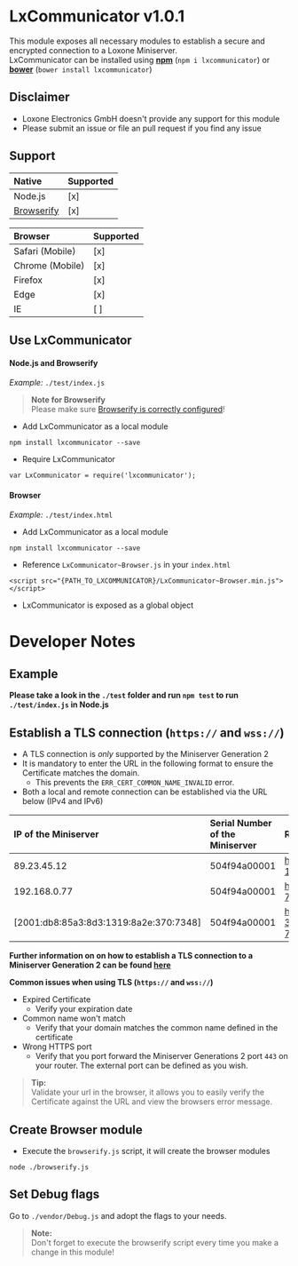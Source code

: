 # LxCommunicator v1.0.1
This module exposes all necessary modules to establish a secure and encrypted connection to a Loxone Miniserver.
<br>
LxCommunicator can be installed using **[npm](http://npmjs.com/)** (``npm i lxcommunicator``) or **[bower](https://bower.io/)** (``bower install lxcommunicator``)

## Disclaimer
- Loxone Electronics GmbH doesn't provide any support for this module
- Please submit an issue or file an pull request if you find any issue

## Support
| Native                              | Supported  |
|:------------------------------------|:-----------|
| Node.js                             | [x]        |
| [Browserify](http://browserify.org/)| [x]        |

| Browser         | Supported   |
|:----------------|:------------|
| Safari (Mobile) | [x]         |
| Chrome (Mobile) | [x]         |
| Firefox         | [x]         |
| Edge            | [x]         |
| IE              | [ ]         |

## Use LxCommunicator
#### Node.js and Browserify
*Example:* `./test/index.js`

> **Note for Browserify**<br>Please make sure [Browserify is correctly configured](http://browserify.org/#install)!
- Add LxCommunicator as a local module
````
npm install lxcommunicator --save
````
- Require LxCommunicator
````
var LxCommunicator = require('lxcommunicator');
````

#### Browser
*Example:* `./test/index.html`
- Add LxCommunicator as a local module
```
npm install lxcommunicator --save
```

- Reference ``LxCommunicator~Browser.js`` in your ``index.html``
```
<script src="{PATH_TO_LXCOMMUNICATOR}/LxCommunicator~Browser.min.js"></script>
```
- LxCommunicator is exposed as a global object

# Developer Notes

## Example
**Please take a look in the `./test` folder and run `npm test` to run `./test/index.js` in Node.js**

## Establish a TLS connection (`https://` and `wss://`)
- A TLS connection is *only* supported by the Miniserver Generation 2
- It is mandatory to enter the URL in the following format to ensure the Certificate matches the domain.
    - This prevents the `ERR_CERT_COMMON_NAME_INVALID` error.
- Both a local and remote connection can be established via the URL below (IPv4 and IPv6)
 
 | IP of the Miniserver                   | Serial Number of the Miniserver | Resulting URL                                            |
 |:---------------------------------------|:--------------------------------|:---------------------------------------------------------|
 | 89.23.45.12                            | 504f94a00001                    | https://89-23-45-12.504f94a00001.dyndns.loxonecloud.com  |
 | 192.168.0.77                           | 504f94a00001                    | https://192-168-0-77.504f94a00001.dyndns.loxonecloud.com |
 | [2001:db8:85a3:8d3:1319:8a2e:370:7348] | 504f94a00001                    | https://2001-db8-85a3-8d3-1319-8a2e-370-7348.504f94a00001.dyndns.loxonecloud.com |
 
 **Further information on on how to establish a TLS connection to a Miniserver Generation 2 can be found [here](https://www.loxone.com/enen/kb/api/)**
 
 **Common issues when using TLS (`https://` and `wss://`)**
 - Expired Certificate
   - Verify your expiration date
 - Common name won't match
   - Verify that your domain matches the common name defined in the certificate
 - Wrong HTTPS port
   - Verify that you port forward the Miniserver Generations 2 port `443` on your router. The external port can be defined as you wish.
   
> **Tip:**<br>Validate your url in the browser, it allows you to easily verify the Certificate against the URL and view the browsers error message.

## Create Browser module
- Execute the `browserify.js` script, it will create the browser modules
````
node ./browserify.js
````

## Set Debug flags
Go to `./vendor/Debug.js` and adopt the flags to your needs.<br>
> **Note:**<br>Don't forget to execute the browserify script every time you make a change in this module!
